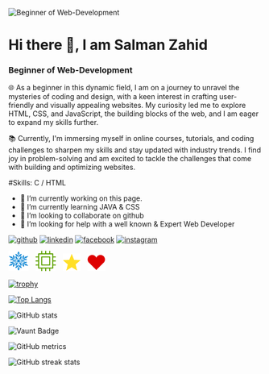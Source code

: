 ![Beginner of Web-Development](https://scontent.fdac160-1.fna.fbcdn.net/v/t39.30808-6/382104757_1751899128593940_8981546062483115637_n.jpg?_nc_cat=109&ccb=1-7&_nc_sid=783fdb&_nc_eui2=AeHkbm4zxzUjVfohJ3f4URYAU8VQy02MstBTxVDLTYyy0OQF4W51DdvQfoDw9XR77wavkm9tEV19lNlyRccOoPVN&_nc_ohc=agQhpSDaPywAX_1Z-eL&_nc_ht=scontent.fdac160-1.fna&oh=00_AfAisgCUGLrwxJFDWJbXbFtP5QpMqa8b5AFtqS9yI4dNng&oe=658D3A07)

# Hi there 👋, I am Salman Zahid
### Beginner of Web-Development


🌐 As a beginner in this dynamic field, I am on a journey to unravel the mysteries of coding and design, with a keen interest in crafting user-friendly and visually appealing websites. My curiosity led me to explore HTML, CSS, and JavaScript, the building blocks of the web, and I am eager to expand my skills further.

📚 Currently, I'm immersing myself in online courses, tutorials, and coding challenges to sharpen my skills and stay updated with industry trends. I find joy in problem-solving and am excited to tackle the challenges that come with building and optimizing websites.

#Skills: C / HTML

- 🔭 I’m currently working on this page. 
- 🌱 I’m currently learning JAVA & CSS 
- 👯 I’m looking to collaborate on github 
- 🤔 I’m looking for help with a well known & Expert Web Developer 


[<img src='https://cdn.jsdelivr.net/npm/simple-icons@3.0.1/icons/github.svg' alt='github' height='40'>](https://github.com/SalmanZahid00100)  [<img src='https://cdn.jsdelivr.net/npm/simple-icons@3.0.1/icons/linkedin.svg' alt='linkedin' height='40'>](https://www.linkedin.com/in/salman-frashi/)  [<img src='https://cdn.jsdelivr.net/npm/simple-icons@3.0.1/icons/facebook.svg' alt='facebook' height='40'>](https://www.facebook.com/salman.zahid.1835)  [<img src='https://cdn.jsdelivr.net/npm/simple-icons@3.0.1/icons/instagram.svg' alt='instagram' height='40'>](https://www.instagram.com/_sallu.vai_/)  

<a href='https://archiveprogram.github.com/'><img src='https://raw.githubusercontent.com/acervenky/animated-github-badges/master/assets/acbadge.gif' width='40' height='40'></a> <a href='https://docs.github.com/en/developers'><img src='https://raw.githubusercontent.com/acervenky/animated-github-badges/master/assets/devbadge.gif' width='40' height='40'></a> <a href='https://stars.github.com/'><img src='https://raw.githubusercontent.com/acervenky/animated-github-badges/master/assets/starbadge.gif' width='35' height='35'></a> <a href='https://docs.github.com/en/github/supporting-the-open-source-community-with-github-sponsors'><img src='https://raw.githubusercontent.com/acervenky/animated-github-badges/master/assets/sponsorbadge.gif' width='35' height='35'></a> 

[![trophy](https://github-profile-trophy.vercel.app/?username=SalmanZahid00100)](https://github.com/ryo-ma/github-profile-trophy)

[![Top Langs](https://github-readme-stats.vercel.app/api/top-langs/?username=SalmanZahid00100)](https://github.com/anuraghazra/github-readme-stats)

![GitHub stats](https://github-readme-stats.vercel.app/api?username=SalmanZahid00100&show_icons=true)  

![Vaunt Badge](https://api.vaunt.dev/v1/github/entities/SalmanZahid00100/contributions?format=svg&private=false)  

![GitHub metrics](https://metrics.lecoq.io/SalmanZahid00100)  

![GitHub streak stats](https://streak-stats.demolab.com/?user=SalmanZahid00100)  

